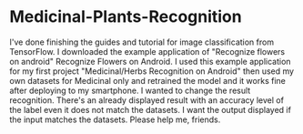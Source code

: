 # Medicinal-Plants-Recognition

I've done finishing the guides and tutorial for image classification from TensorFlow. I downloaded the example application of "Recognize flowers on android" Recognize Flowers on Android. I used this example application for my first project "Medicinal/Herbs Recognition on Android" then used my own datasets for Medicinal only and retrained the model and it works fine after deploying to my smartphone. I wanted to change the result recognition. There's an already displayed result with an accuracy level of the label even it does not match the datasets. I want the output displayed if the input matches the datasets. Please help me, friends.
